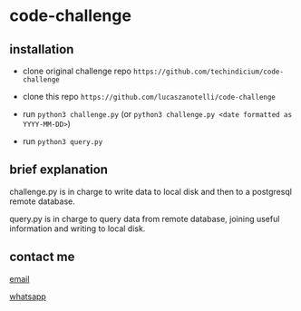 # code-challenge

## installation
- clone original challenge repo ```https://github.com/techindicium/code-challenge```

- clone this repo ```https://github.com/lucaszanotelli/code-challenge```

- run ```python3 challenge.py``` (or ```python3 challenge.py <date formatted as YYYY-MM-DD>```)

- run ```python3 query.py```

## brief explanation
challenge.py is in charge to write data to local disk and then to a postgresql remote database.

query.py is in charge to query data from remote database, joining useful information and writing to local disk.

## contact me
[email](mailto:lucas@queromutah.com.br)

[whatsapp](https://wa.me/554891915774)
